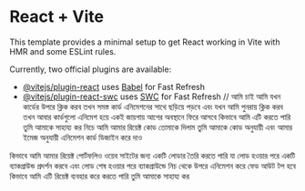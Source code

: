 # React + Vite

This template provides a minimal setup to get React working in Vite with HMR and some ESLint rules.

Currently, two official plugins are available:

- [@vitejs/plugin-react](https://github.com/vitejs/vite-plugin-react/blob/main/packages/plugin-react/README.md) uses [Babel](https://babeljs.io/) for Fast Refresh
- [@vitejs/plugin-react-swc](https://github.com/vitejs/vite-plugin-react-swc) uses [SWC](https://swc.rs/) for Fast Refresh
//
আমি চাই আমি যখন কার্ডের উপরে ক্লিক করব তখন সমস্ত কার্ড এনিমেশনের সাথে ছড়িয়ে পড়বে এবং যখন আমি পুনরায় ক্লিক করব তখন আবার কার্ডগুলো  এনিমেশ হয়ে একই জায়গায় আগের অবস্থানে ফিরে আসবে কিভাবে  আমি এটি করতে পারি তুমি আমাকে সাহায্য কর নিচে আমি আমার রিয়েক্ট কোড তোমাকে দিলাম তুমি আমাকে কোড অনুযায়ী এবং আমার ইমেজ অনুযায়ী এনিমেশন কার্ড ডিজাইন করে দাও


কিভাবে আমি আমার রিয়েক্ট পোর্টফলিও ওয়েব সাইটের জন্য একটি লোডার তৈরি করতে পারি যা লোড হওয়ার পরে একটি ব্যাকগ্রাউন্ড প্রদর্শন করবে এবং লোড শেষ হওয়ার পরে ব্যাকগ্রাউন্ডে নিচ থেকে উপরে  এনিমেশন করে ফেড আউট টপ হবে কিভাবে আমি এটি রিয়েক্ট ব্যবহার করে করতে পারি তুমি আমাকে সাহায্য কর